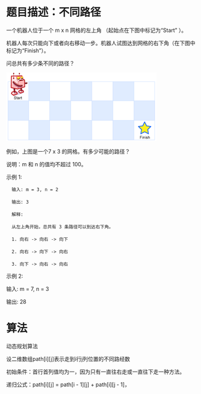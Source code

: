 # 题目描述：不同路径
一个机器人位于一个 m x n 网格的左上角 （起始点在下图中标记为“Start” ）。

机器人每次只能向下或者向右移动一步。机器人试图达到网格的右下角（在下图中标记为“Finish”）。

问总共有多少条不同的路径？

![image](https://github.com/Eithan1/LeetCode/blob/master/Image/robot_maze.png)

例如，上图是一个7 x 3 的网格。有多少可能的路径？

说明：m 和 n 的值均不超过 100。

示例 1:

      输入: m = 3, n = 2

      输出: 3

      解释:

      从左上角开始，总共有 3 条路径可以到达右下角。

      1. 向右 -> 向右 -> 向下

      2. 向右 -> 向下 -> 向右

      3. 向下 -> 向右 -> 向右

示例 2:

输入: m = 7, n = 3

输出: 28

# 算法
动态规划算法

设二维数组path[i][j]表示走到i行j列位置的不同路经数

初始条件：首行首列值均为一，因为只有一直往右走或一直往下走一种方法。

递归公式：path[i][j] = path[i - 1][j] + path[i][j - 1]，
